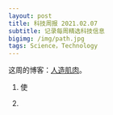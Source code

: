 ```yaml
---
layout: post
title: 科技周报 2021.02.07
subtitle: 记录每周精选科技信息
bigimg: /img/path.jpg
tags: Science，Technology
---
```


这周的博客：[人造肌肉](https://mp.weixin.qq.com/s/P47JcVJKUfesndGh3f87lw)。

1. 使
>

2.